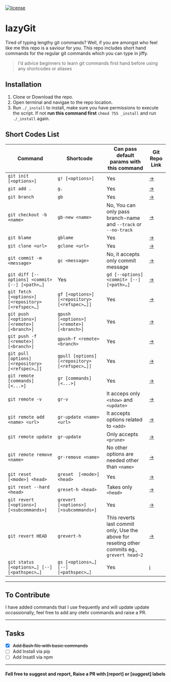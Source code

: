 [![license](https://img.shields.io/github/license/mashape/apistatus.svg?maxAge=2592000)](https://doge.mit-license.org/)
# lazyGit
Tired of typing lengthy git commands? Well, if you are amongst who feel like me this repo is a saviour for you. This repo includes short hand commands for the regular git commands which you can type in jiffy. 
> I'd advice beginners to learn git commands first hand before using any shortcodes or aliases

## Installation
1. Clone or Download the repo.
2. Open terminal and navigae to the repo location.
3. Run `./_install` to install, make sure you have permissions to execute the script. If not **run this command first** `chmod 755 _install` and run `./_install` again.

## Short Codes List
| Command | Shortcode | Can pass default params with this command | Git Repo Link |
| --- | --- | --- | --- |
| `git init [<options>]` | `g! [<options>]` | Yes | [->](https://git-scm.com/docs/git-init) |
| `git add .` | `g.` | Yes | [->](https://git-scm.com/docs/git-add) |
| `git branch` | `gb` | Yes | [->](https://git-scm.com/docs/git-branch) |
| `git checkout -b <name>` | `gb-new <name>` | No, You can only pass branch-name and `--track` or `--no-track`| [->](https://git-scm.com/docs/git-checkout) |
| `git blame` | `gblame` | Yes | [->](https://git-scm.com/docs/git-blame) |
| `git clone <url> ` | `gclone <url>` | Yes |[->](https://git-scm.com/docs/git-clone) |
| `git commit -m <message>` | `gc <message>` | No, it accepts only commit message |[->](https://git-scm.com/docs/git-commit) |
| `git diff [--options] <commit> [--] [<path>…]` | Yes | `gd [--options] <commit> [--] [<path>…]` | [->](https://git-scm.com/docs/git-diff) |
| `git fetch [<options>] [<repository> [<refspec>…]` | `gf [<options>] [<repository> [<refspec>…]]` | Yes | [->](https://git-scm.com/docs/git-fetch) |
| `git push [<options>] [<remote>] [<branch>]` | `gpush [<options>] [<remote>] [<branch>]` | Yes | [->](https://git-scm.com/docs/git-push) |
| `git push -f [<remote>] [<branch>]`| `gpush-f <remote> <branch>`| Yes | [->](https://git-scm.com/docs/git-push) |
| `git pull [options] [<repository> [<refspec>…]]` | `gpull [options] [<repository> [<refspec>…]]` | Yes | [->](https://git-scm.com/docs/git-pull) |
| `git remote [commands] [<...>]` | `gr [commands] [<...>]` | Yes | [->](https://git-scm.com/docs/git-remote) |
| `git remote -v` | `gr-v` | It acceps only `<show>` and `<update>` | [->](https://git-scm.com/docs/git-remote) |
| `git remote add  <name> <url>` | `gr-update <name> <url>` | It accepts options related to `<add>` | [->](https://git-scm.com/docs/git-remote#git-remote-emaddem) |
| `git remote update` | `gr-update` | Only accepts `<prune>` | [->](https://git-scm.com/docs/git-remote#git-remote-emupdateem) |
| `git remote remove <name>`| `gr-remove <name>`| No other options are needed other than `<name>` | [->](https://git-scm.com/docs/git-remote#git-remote-emremoveem) |
| `git reset [<mode>] <head>`| `greset  [<mode>] <head>`| Yes | [->](https://git-scm.com/docs/git-reset) |
| `git reset --hard <head>`| `greset-h <head>`| Takes only `<head>` | [->](https://git-scm.com/docs/git-reset#git-reset---hard) |
| `git revert [<options>] [<subcommands>]`| `grevert [<options>] [<subcommands>]`| Yes | [->](https://git-scm.com/docs/git-revert) |
| `git revert HEAD`| `grevert-h`| This reverts last commit only, Use the above for reseting other commits eg., `grevert head~2`| [->](https://git-scm.com/docs/git-revert) |
| `git status [<options>…] [--] [<pathspec>…]`| `gs [<options>…] [--] [<pathspec>…]`| Yes | [:information_source:](https://git-scm.com/docs/git-status) |

----
## To Contribute

I have added commands that I use frequently and will update update occassionally, feel free to add any otehr commands and raise a PR. 

----

## Tasks
- [x]  ~~Add Bash file with basic commands~~
- [ ] Add Install via pip
- [ ] Add Insatll via npm

---
#### Fell free to suggest and report, Raise a PR with [report] or [suggest] labels

